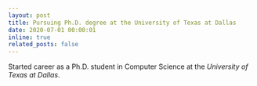 ```yaml
---
layout: post
title: Pursuing Ph.D. degree at the University of Texas at Dallas
date: 2020-07-01 00:00:01
inline: true
related_posts: false
---
```


Started career as a Ph.D. student in Computer Science at the *University of Texas at Dallas*.